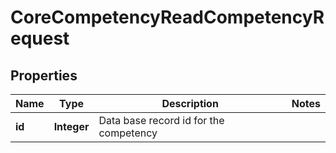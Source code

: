 

# CoreCompetencyReadCompetencyRequest


## Properties

| Name | Type | Description | Notes |
|------------ | ------------- | ------------- | -------------|
|**id** | **Integer** | Data base record id for the competency |  |



